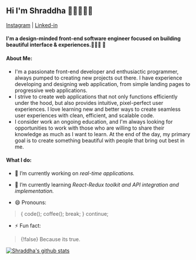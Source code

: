 ## Hi I'm Shraddha 👋🏻👩🏻‍💻
[Instagram](https://www.instagram.com/_girlwhocode_/) | [Linked-in](https://www.linkedin.com/in/shraddha-hinge-280874137/)

#### I'm a design-minded front-end software engineer focused on building beautiful interface & experiences.👩🏻‍💻 :rocket:

#### About Me:
  * I'm a passionate front-end developer and enthusiactic programmer, always pumped to creating new projects out there. I have experience developing and designing web application, from simple landing pages to progressive web applications.
  * I strive to create web applications that not only functions efficiently under the hood, but also provides intuitive, pixel-perfect user experiences. I love learning new and better ways to create seamless user experiences with clean, efficient, and scalable code.
  * I consider work an ongoing education, and I'm always looking for opportunities to work with those who are willing to share their knowledge as much as I want to learn. At the end of the day, my primary goal is to create something beautiful with people that bring out best in me.
  
#### What I do:

- 🔭 I’m currently working on *real-time applications.*
- 🌱 I’m currently learning *React-Redux toolkit and API integration and implementation.*

- 😄 Pronouns: 
 > {
      code();
      coffee();
      break;
   }
   continue;
   
- ⚡ Fun fact:
 > {!false}
    Because its true.

[![Shraddha's github stats](https://github-readme-stats.vercel.app/api?username=shraddhahinge)](https://github.com/shraddhahinge/github-readme-stats)
